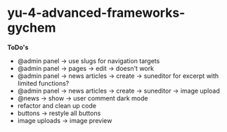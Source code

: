 # yu-4-advanced-frameworks-gychem

<b>ToDo's</b>

- @admin panel -> use slugs for navigation targets
- @admin panel -> pages -> edit -> doesn't work
- @admin panel -> news articles -> create -> suneditor for excerpt with limited functions?
- @admin panel -> news articles -> create -> suneditor -> image upload
- @news -> show -> user comment dark mode
- refactor and clean up code
- buttons -> restyle all buttons
- image uploads -> image preview

